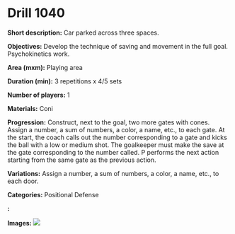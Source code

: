 # Drill 1040

**Short description:**
Car parked across three spaces.

**Objectives:**
Develop the technique of saving and movement in the full goal. Psychokinetics work.

**Area (mxm):**
Playing area

**Duration (min):**
3 repetitions x 4/5 sets

**Number of players:**
1

**Materials:**
Coni

**Progression:**
Construct, next to the goal, two more gates with cones. Assign a number, a sum of numbers, a color, a name, etc., to each gate. At the start, the coach calls out the number corresponding to a gate and kicks the ball with a low or medium shot. The goalkeeper must make the save at the gate corresponding to the number called. P performs the next action starting from the same gate as the previous action.

**Variations:**
Assign a number, a sum of numbers, a color, a name, etc., to each door.

**Categories:**
Positional Defense

**:**


**Images:**
![](https://www.coachingfutsal.com/\images\8d6dfb19955783e1044a766ea5edaedca2491232225d40e5b4b591fb364c619c0d556ae81e8a80d513da6aebe4b5026ac9bca33121ade47d8a25d5229735db6751ce973e989dc.jpg)

